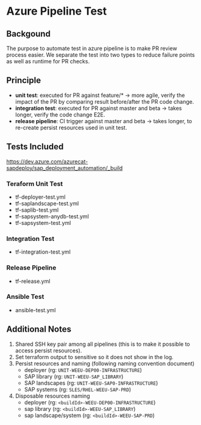 # Azure Pipeline Test

## Backgound
The purpose to automate test in azure pipeline is to make PR review process easier.
We separate the test into two types to reduce failure points as well as runtime for PR checks.

## Principle
- **unit test**: executed for PR against feature/* -> more agile, verify the impact of the PR by comparing result before/after the PR code change.
- **integration test**: executed for PR against master and beta -> takes longer, verify the code change E2E.
- **release pipeline**: CI trigger against master and beta -> takes longer, to re-create persist resources used in unit test.

## Tests Included
https://dev.azure.com/azurecat-sapdeploy/sap_deployment_automation/_build

### Teraform Unit Test
- tf-deployer-test.yml
- tf-saplandscape-test.yml
- tf-saplib-test.yml
- tf-sapsystem-anydb-test.yml
- tf-sapsystem-test.yml

### Integration Test
- tf-integration-test.yml

### Release Pipeline
- tf-release.yml

### Ansible Test
- ansible-test.yml

## Additional Notes
1. Shared SSH key pair among all pipelines (this is to make it possible to access persist resources).
1. Set terraform output to sensitive so it does not show in the log.
1. Persist resources and naming (following naming convention document)
    - deployer (rg: `UNIT-WEEU-DEP00-INFRASTRUCTURE`)
    - SAP library (rg: `UNIT-WEEU-SAP_LIBRARY`)
    - SAP landscapes  (rg: `UNIT-WEEU-SAP0-INFRASTRUCTURE`)
    - SAP systems (rg: `SLES/RHEL-WEEU-SAP-PRD`)
1. Disposable resources naming
    - deployer (rg: `<buildId>-WEEU-DEP00-INFRASTRUCTURE`)
    - sap library (rg: `<buildId>-WEEU-SAP_LIBRARY`)
    - sap landscape/system (rg: `<buildId>-WEEU-SAP-PRD`)
